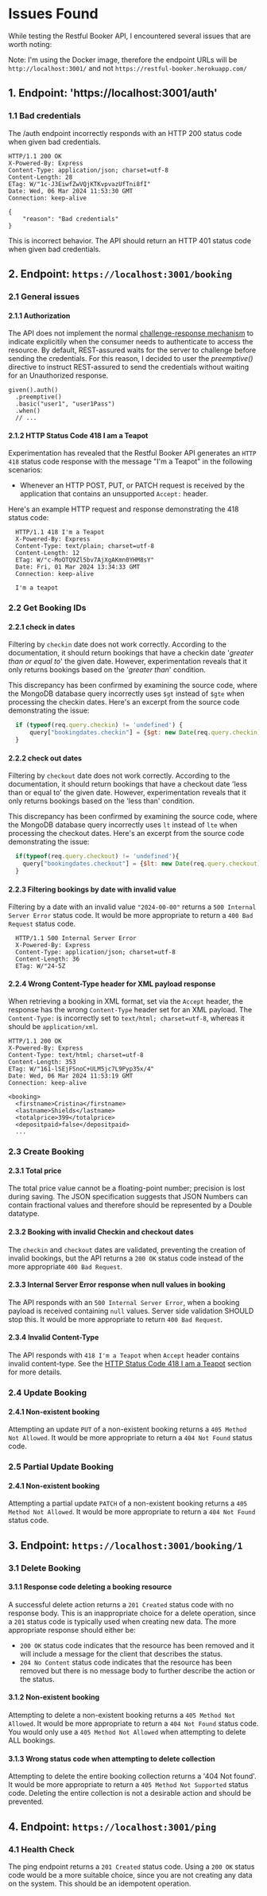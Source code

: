 # Issues Found

While testing the Restful Booker API, I encountered several issues that are worth noting:

Note: I'm using the Docker image, therefore the endpoint URLs will be `http://localhost:3001/` and not `https://restful-booker.herokuapp.com/`

## 1. Endpoint: 'https://localhost:3001/auth'

### 1.1 Bad credentials

The /auth endpoint incorrectly responds with an HTTP 200 status code when given bad credentials. 

```http request
HTTP/1.1 200 OK
X-Powered-By: Express
Content-Type: application/json; charset=utf-8
Content-Length: 28
ETag: W/"1c-J3EiwfZwVQjKTKvpvazUfTni8fI"
Date: Wed, 06 Mar 2024 11:53:30 GMT
Connection: keep-alive

{
    "reason": "Bad credentials"
}
```
This is incorrect behavior. The API should return an HTTP 401 status code when given bad credentials.


## 2. Endpoint: `https://localhost:3001/booking`

### 2.1 General issues

#### 2.1.1 Authorization
The API does not implement the normal [challenge-response mechanism](https://datatracker.ietf.org/doc/html/rfc2617#section-1.2) to indicate explicitily when the  consumer needs to authenticate to access the resource. By default, REST-assured waits for the server to challenge before sending the credentials. For this reason, I decided to user the _preemptive()_ directive to instruct REST-assured to send the credentials without waiting for an Unauthorized response.

```http request
given().auth()
  .preemptive()
  .basic("user1", "user1Pass")
  .when()
  // ...
```

#### 2.1.2 HTTP Status Code 418 I am a Teapot
Experimentation has revealed that the Restful Booker API generates an `HTTP 418` status code response with the message "I'm a Teapot" in the following scenarios:

- Whenever an HTTP POST, PUT, or PATCH request is received by the application that contains an unsupported `Accept:` header.

Here's an example HTTP request and response demonstrating the 418 status code:
```http request
  HTTP/1.1 418 I'm a Teapot
  X-Powered-By: Express
  Content-Type: text/plain; charset=utf-8
  Content-Length: 12
  ETag: W/"c-MoOTQ9Zl5bv7AjXgAKmn0YHM8sY"
  Date: Fri, 01 Mar 2024 13:34:33 GMT
  Connection: keep-alive

  I'm a teapot
```

### 2.2 Get Booking IDs

#### 2.2.1 check in dates
Filtering by `checkin` date does not work correctly. According to the documentation, it should return bookings that have a checkin date '_greater than or equal to_' the given date. However, experimentation reveals that it only returns bookings based on the '_greater than_' condition.

This discrepancy has been confirmed by examining the source code, where the MongoDB database query incorrectly uses `$gt` instead of `$gte` when processing the checkin dates. Here's an excerpt from the source code demonstrating the issue:

```javascript
  if (typeof(req.query.checkin) != 'undefined') {
      query["bookingdates.checkin"] = {$gt: new Date(req.query.checkin).toISOString()}
  }
```

#### 2.2.2 check out dates
Filtering by `checkout` date does not work correctly. According to the documentation, it should return bookings that have a checkout date 'less than or equal to' the given date. However, experimentation reveals that it only returns bookings based on the 'less than' condition.

This discrepancy has been confirmed by examining the source code, where the MongoDB database query incorrectly uses `lt` instead of `lte` when processing the checkout dates. Here's an excerpt from the source code demonstrating the issue:

```javascript
  if(typeof(req.query.checkout) != 'undefined'){
    query["bookingdates.checkout"] = {$lt: new Date(req.query.checkout).toISOString()}
  }
```

#### 2.2.3 Filtering bookings by date with invalid value
Filtering by a date with an invalid value `"2024-00-00"` returns a `500 Internal Server Error` status code. It would be more appropriate to return a `400 Bad Request` status code. 

```http request
  HTTP/1.1 500 Internal Server Error
  X-Powered-By: Express
  Content-Type: application/json; charset=utf-8
  Content-Length: 36
  ETag: W/"24-5Z
```

#### 2.2.4 Wrong Content-Type header for XML payload response
When retrieving a booking in XML format, set via the `Accept` header, the response has the wrong `Content-Type` header set for an XML payload.
The `Content-Type:` is incorrectly set to `text/html; charset=utf-8`, whereas it should be `application/xml`.

```http response
HTTP/1.1 200 OK
X-Powered-By: Express
Content-Type: text/html; charset=utf-8
Content-Length: 353
ETag: W/"161-lSEjFSnoC+ULM5jc7L9Pyp35x/4"
Date: Wed, 06 Mar 2024 11:53:19 GMT
Connection: keep-alive

<booking>
  <firstname>Cristina</firstname>
  <lastname>Shields</lastname>
  <totalprice>399</totalprice>
  <depositpaid>false</depositpaid>
  ...
```


### 2.3 Create Booking

#### 2.3.1 Total price
The total price value cannot be a floating-point number; precision is lost during saving. The JSON specification suggests that JSON Numbers can contain fractional values and therefore should be represented by a Double datatype.
 
#### 2.3.2 Booking with invalid Checkin and checkout dates
The `checkin` and `checkout` dates are validated, preventing the creation of invalid bookings, but the API returns a `200 OK` status code instead of the more appropriate `400 Bad Request`.

#### 2.3.3 Internal Server Error response when null values in booking  
The API responds with an `500 Internal Server Error`, when a booking payload is received containing `null` values. Server side validation SHOULD stop this. It would be more appropriate to return `400 Bad Request`.

#### 2.3.4 Invalid Content-Type 
The API responds with `418 I'm a Teapot` when `Accept` header contains invalid content-type. See the [HTTP Status Code 418 I am a Teapot](#http-status-code-418-i-am-a-teapot) section for more details.


### 2.4 Update Booking

#### 2.4.1 Non-existent booking
Attempting an update `PUT` of a non-existent booking returns a `405 Method Not Allowed`. It would be more appropriate to return a `404 Not Found` status code.


### 2.5 Partial Update Booking
 
#### 2.4.1 Non-existent booking
Attempting a partial update `PATCH` of a non-existent booking returns a `405 Method Not Allowed`. It would be more appropriate to return a `404 Not Found` status code.


## 3. Endpoint: `https://localhost:3001/booking/1`

### 3.1 Delete Booking

#### 3.1.1 Response code deleting a booking resource
A successful delete action returns a `201 Created` status code with no response body. This is an inappropriate choice for a delete operation, since a `201` status code is typically used when creating new data. 
The more appropriate response should either be: 

- `200 OK` status code indicates that the resource has been removed and it will include a message for the client that describes the status.  
- `204 No Content` status code indicates that the resource has been removed but there is no message body to further describe the action or the status. 

#### 3.1.2 Non-existent booking
Attempting to delete a non-existent booking returns a `405 Method Not Allowed`. It would be more appropriate to return a `404 Not Found` status code. You would only use a `405 Method Not Allowed` when attempting to delete ALL bookings.

#### 3.1.3 Wrong status code when attempting to delete collection
Attempting to delete the entire booking collection returns a '404 Not found'. It would be more appropriate to return a `405 Method Not Supported` status code. Deleting the entire collection is not a desirable action and should be prevented. 


## 4. Endpoint: `https://localhost:3001/ping`

### 4.1 Health Check
The ping endpoint returns a `201 Created` status code. Using a `200 OK` status code would be a more suitable choice, since you are not creating any data on the system. This should be an idempotent operation.

